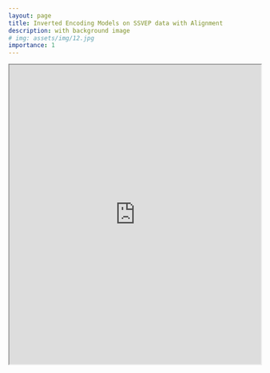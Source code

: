 ```yaml
---
layout: page
title: Inverted Encoding Models on SSVEP data with Alignment
description: with background image
# img: assets/img/12.jpg
importance: 1
---
```


<iframe src="https://github.com/mert-ozkan/iem_tutorial/blob/741e3b51b4c9ae790c56845504ea61567c5ebf25/iem_with_procrustes_for_ssveps.ipynb" width="100%" height="600px"></iframe>